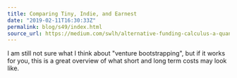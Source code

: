 ```yaml
---
title: Comparing Tiny, Indie, and Earnest
date: "2019-02-11T16:30:33Z"
permalink: blog/s49/index.html
source_url: https://medium.com/swlh/alternative-funding-calculus-a-quant-comparison-of-tiny-indie-and-earnest-8d61d35d5ad5
---
```


I am still not sure what I think about "venture bootstrapping", but if it works for you, this is a great overview of what short and long term costs may look like.
